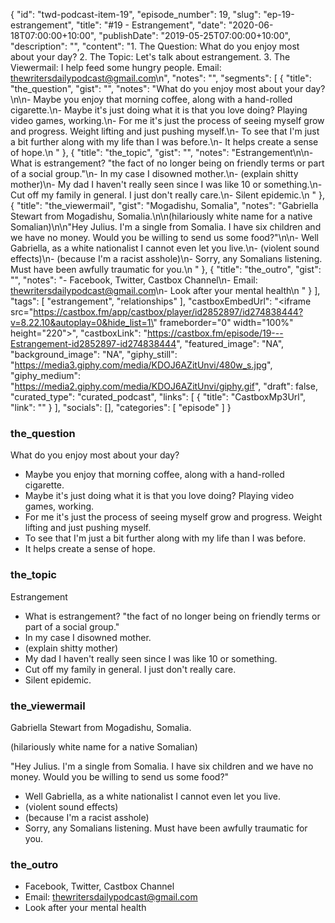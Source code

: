 {
	"id": "twd-podcast-item-19",
	"episode_number": 19,
	"slug": "ep-19-estrangement",
	"title": "#19 - Estrangement",
	"date": "2020-06-18T07:00:00+10:00",
	"publishDate": "2019-05-25T07:00:00+10:00",
	"description": "",
	"content": "1. The Question: What do you enjoy most about your day? 2. The Topic: Let's talk about estrangement. 3. The Viewermail: I help feed some hungry people. Email: thewritersdailypodcast@gmail.com\n",
	"notes": "",
	"segments": [
		{
			"title": "the_question",
			"gist": "",
			"notes": "What do you enjoy most about your day?\n\n- Maybe you enjoy that morning coffee, along with a hand-rolled cigarette.\n- Maybe it's just doing what it is that you love doing? Playing video games, working.\n- For me it's just the process of seeing myself grow and progress. Weight lifting and just pushing myself.\n- To see that I'm just a bit further along with my life than I was before.\n- It helps create a sense of hope.\n      "
		},
		{
			"title": "the_topic",
			"gist": "",
			"notes": "Estrangement\n\n- What is estrangement? \"the fact of no longer being on friendly terms or part of a social group.\"\n- In my case I disowned mother.\n- (explain shitty mother)\n- My dad I haven't really seen since I was like 10 or something.\n- Cut off my family in general. I just don't really care.\n- Silent epidemic.\n      "
		},
		{
			"title": "the_viewermail",
			"gist": "Mogadishu, Somalia",
			"notes": "Gabriella Stewart from Mogadishu, Somalia.\n\n(hilariously white name for a native Somalian)\n\n\"Hey Julius. I'm a single from Somalia. I have six children and we have no money. Would you be willing to send us some food?\"\n\n- Well Gabriella, as a white nationalist I cannot even let you live.\n- (violent sound effects)\n- (because I'm a racist asshole)\n- Sorry, any Somalians listening. Must have been awfully traumatic for you.\n      "
		},
		{
			"title": "the_outro",
			"gist": "",
			"notes": "- Facebook, Twitter, Castbox Channel\n- Email: thewritersdailypodcast@gmail.com\n- Look after your mental health\n      "
		}
	],
	"tags": [
		"estrangement",
		"relationships"
	],
	"castboxEmbedUrl": "<iframe src=\"https://castbox.fm/app/castbox/player/id2852897/id274838444?v=8.22.10&autoplay=0&hide_list=1\" frameborder=\"0\" width=\"100%\" height=\"220\"></iframe>",
	"castboxLink": "https://castbox.fm/episode/19---Estrangement-id2852897-id274838444",
	"featured_image": "NA",
	"background_image": "NA",
	"giphy_still": "https://media3.giphy.com/media/KDOJ6AZitUnvi/480w_s.jpg",
	"giphy_medium": "https://media2.giphy.com/media/KDOJ6AZitUnvi/giphy.gif",
	"draft": false,
	"curated_type": "curated_podcast",
	"links": [
		{
			"title": "CastboxMp3Url",
			"link": ""
		}
	],
	"socials": [],
	"categories": [
		"episode"
	]
}

### the_question

What do you enjoy most about your day?

- Maybe you enjoy that morning coffee, along with a hand-rolled cigarette.
- Maybe it's just doing what it is that you love doing? Playing video games, working.
- For me it's just the process of seeing myself grow and progress. Weight lifting and just pushing myself.
- To see that I'm just a bit further along with my life than I was before.
- It helps create a sense of hope.
      
### the_topic

Estrangement

- What is estrangement? "the fact of no longer being on friendly terms or part of a social group."
- In my case I disowned mother.
- (explain shitty mother)
- My dad I haven't really seen since I was like 10 or something.
- Cut off my family in general. I just don't really care.
- Silent epidemic.
      
### the_viewermail

Gabriella Stewart from Mogadishu, Somalia.

(hilariously white name for a native Somalian)

"Hey Julius. I'm a single from Somalia. I have six children and we have no money. Would you be willing to send us some food?"

- Well Gabriella, as a white nationalist I cannot even let you live.
- (violent sound effects)
- (because I'm a racist asshole)
- Sorry, any Somalians listening. Must have been awfully traumatic for you.
      
### the_outro

- Facebook, Twitter, Castbox Channel
- Email: thewritersdailypodcast@gmail.com
- Look after your mental health
      
